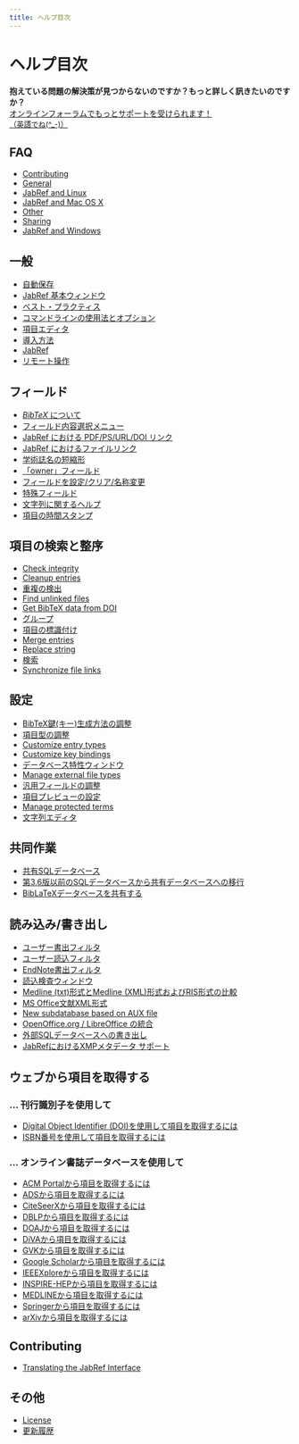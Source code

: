 ```yaml
---
title: ヘルプ目次
---
```


# ヘルプ目次

<div class="panel panel-info">
  <div class="panel-heading">
    <strong>抱えている問題の解決策が見つからないのですか？もっと詳しく訊きたいのですか？</strong>
  </div>
  <div class="panel-body">
    <a class="btn btn-default" role="button" href="http://discourse.jabref.org">オンラインフォーラムでもっとサポートを受けられます！<div style="font-size:small;">（英語でね(^_-)）</div></a>
  </div>
</div>


## FAQ
- [Contributing](/ja/FAQcontributing)
- [General](/ja/FAQgeneral)
- [JabRef and Linux](/ja/FAQlinux)
- [JabRef and Mac OS X](/ja/FAQosx)
- [Other](/ja/FAQother)
- [Sharing](/ja/FAQsharing)
- [JabRef and Windows](/ja/FAQwindows)


## 一般
- [自動保存](/ja/Autosave)
- [JabRef 基本ウィンドウ](/ja/BaseFrame)
- [ベスト・プラクティス](/ja/BestPractices)
- [コマンドラインの使用法とオプション](/ja/CommandLine)
- [項目エディタ](/ja/EntryEditor)
- [導入方法](/ja/Installation)
- [JabRef](/ja/JabRef)
- [リモート操作](/ja/Remote)


## フィールド
- [*BibTeX* について](/ja/Bibtex)
- [フィールド内容選択メニュー](/ja/ContentSelector)
- [JabRef における PDF/PS/URL/DOI リンク](/ja/ExternalFiles)
- [JabRef におけるファイルリンク](/ja/FileLinks)
- [学術誌名の短縮形](/ja/JournalAbbreviations)
- [「owner」フィールド](/ja/Owner)
- [フィールドを設定/クリア/名称変更](/ja/SetClearRenameFields)
- [特殊フィールド](/ja/SpecialFields)
- [文字列に関するヘルプ](/ja/Strings)
- [項目の時間スタンプ](/ja/TimeStamp)


## 項目の検索と整序
- [Check integrity](/ja/CheckIntegrity)
- [Cleanup entries](/ja/CleanupEntries)
- [重複の検出](/ja/FindDuplicates)
- [Find unlinked files](/ja/FindUnlinkedFiles)
- [Get BibTeX data from DOI](/ja/GetBibTeXDataFromDOI)
- [グループ](/ja/Groups)
- [項目の標識付け](/ja/Marking)
- [Merge entries](/ja/MergeEntries)
- [Replace string](/ja/ReplaceString)
- [検索](/ja/Search)
- [Synchronize file links](/ja/SynchroFileLinks)


## 設定
- [BibTeX鍵(キー)生成方法の調整](/ja/BibtexKeyPatterns)
- [項目型の調整](/ja/CustomEntries)
- [Customize entry types](/ja/CustomEntryTypes)
- [Customize key bindings](/ja/CustomKeyBindings)
- [データベース特性ウィンドウ](/ja/DatabaseProperties)
- [Manage external file types](/ja/ExternalFileTypes)
- [汎用フィールドの調整](/ja/GeneralFields)
- [項目プレビューの設定](/ja/Preview)
- [Manage protected terms](/ja/ProtectedTerms)
- [文字列エディタ](/ja/StringEditor)


## 共同作業
- [共有SQLデータベース](/ja/SQLDatabase)
- [第3.6版以前のSQLデータベースから共有データベースへの移行](/ja/SQLDatabaseMigration)
- [BibLaTeXデータベースを共有する](/ja/SharedBibFile)


## 読み込み/書き出し
- [ユーザー書出フィルタ](/ja/CustomExports)
- [ユーザー読込フィルタ](/ja/CustomImports)
- [EndNote書出フィルタ](/ja/EndNoteFilters)
- [読込検査ウィンドウ](/ja/ImportInspectionDialog)
- [Medline (txt)形式とMedline (XML)形式およびRIS形式の比較](/ja/MedlineRIS)
- [MS Office文献XML形式](/ja/MsOfficeBibFieldMapping)
- [New subdatabase based on AUX file](/ja/NewBasedOnAux)
- [OpenOffice.org / LibreOffice の統合](/ja/OpenOfficeIntegration)
- [外部SQLデータベースへの書き出し](/ja/SQLExport)
- [JabRefにおけるXMPメタデータ サポート](/ja/XMP)


## ウェブから項目を取得する


### ... 刊行識別子を使用して
- [Digital Object Identifier (DOI)を使用して項目を取得するには](/ja/DOItoBibTeX)
- [ISBN番号を使用して項目を取得するには](/ja/ISBNtoBibTeX)


### ... オンライン書誌データベースを使用して
- [ACM Portalから項目を取得するには](/ja/ACMPortal)
- [ADSから項目を取得するには](/ja/ADS)
- [CiteSeerXから項目を取得するには](/ja/CiteSeer)
- [DBLPから項目を取得するには](/ja/DBLP)
- [DOAJから項目を取得するには](/ja/DOAJ)
- [DiVAから項目を取得するには](/ja/DiVAtoBibTeX)
- [GVKから項目を取得するには](/ja/GVK)
- [Google Scholarから項目を取得するには](/ja/GoogleScholar)
- [IEEEXploreから項目を取得するには](/ja/IEEEXplore)
- [INSPIRE-HEPから項目を取得するには](/ja/INSPIRE)
- [MEDLINEから項目を取得するには](/ja/Medline)
- [Springerから項目を取得するには](/ja/Springer)
- [arXivから項目を取得するには](/ja/arXiv)



## Contributing
- [Translating the JabRef Interface](/ja/TranslatingGUI)


## その他
- [License](/ja/License)
- [更新履歴](/ja/RevisionHistory)


